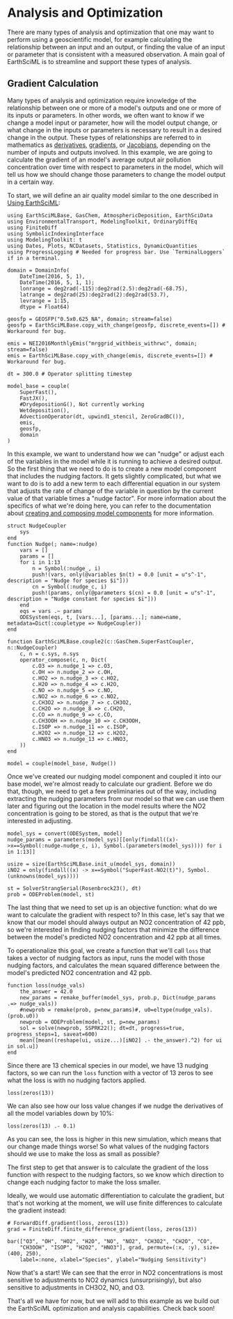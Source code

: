 # Analysis and Optimization

There are many types of analysis and optimization that one may want to perform using a geoscientific model, for example calculating the relationship between an input and an output, or finding the value of an input or parameter that is consistent with a measured observation.
A main goal of EarthSciML is to streamline and support these types of analysis.

## Gradient Calculation

Many types of analysis and optimization require knowledge of the relationship between one or more of a model's outputs and one or more of its inputs or parameters.
In other words, we often want to know if we change a model input or parameter, how will the model output change, or what change in the inputs or parameters is necessary to result in a desired change in the output.
These types of relationships are referred to in mathematics as [derivatives](https://en.wikipedia.org/wiki/Derivative), [gradients](https://en.wikipedia.org/wiki/Gradient), or [Jacobians](https://en.wikipedia.org/wiki/Jacobian_matrix_and_determinant), depending on the number of inputs and outputs involved.
In this example, we are going to calculate the gradient of an model's average output air pollution concentration over time with respect to parameters in the model, which will tell us how we should change those parameters to change the model output in a certain way.

To start, we will define an air quality model similar to the one described in [Using EarthSciML](@ref):

```@example optimization
using EarthSciMLBase, GasChem, AtmosphericDeposition, EarthSciData
using EnvironmentalTransport, ModelingToolkit, OrdinaryDiffEq
using FiniteDiff
using SymbolicIndexingInterface
using ModelingToolkit: t
using Dates, Plots, NCDatasets, Statistics, DynamicQuantities
using ProgressLogging # Needed for progress bar. Use `TerminalLoggers` if in a terminal.

domain = DomainInfo(
    DateTime(2016, 5, 1),
    DateTime(2016, 5, 1, 1);
    lonrange = deg2rad(-115):deg2rad(2.5):deg2rad(-68.75),
    latrange = deg2rad(25):deg2rad(2):deg2rad(53.7),
    levrange = 1:15,
    dtype = Float64)

geosfp = GEOSFP("0.5x0.625_NA", domain; stream=false)
geosfp = EarthSciMLBase.copy_with_change(geosfp, discrete_events=[]) # Workaround for bug.

emis = NEI2016MonthlyEmis("mrggrid_withbeis_withrwc", domain; stream=false)
emis = EarthSciMLBase.copy_with_change(emis, discrete_events=[]) # Workaround for bug.

dt = 300.0 # Operator splitting timestep

model_base = couple(
    SuperFast(),
    FastJX(),
    #DrydepositionG(), Not currently working
    Wetdeposition(),
    AdvectionOperator(dt, upwind1_stencil, ZeroGradBC()),
    emis,
    geosfp,
    domain
)
```

In this example, we want to understand how we can "nudge" or adjust each of the variables in the model while it is running to achieve a desired output.
So the first thing that we need to do is to create a new model component that includes the nudging factors.
It gets slightly complicated, but what we want to do is to add a new term to each differential equation in our system that adjusts the rate of change of the variable in question by the current value of that variable times a "nudge factor".
For more information about the specifics of what we're doing here, you can refer to the documentation about [creating and composing model components](https://base.earthsci.dev/dev/composition/) for more information.

```@example optimization
struct NudgeCoupler
    sys
end
function Nudge(; name=:nudge)
    vars = []
    params = []
    for i in 1:13
        n = Symbol(:nudge_, i)
        push!(vars, only(@variables $n(t) = 0.0 [unit = u"s^-1", description = "Nudge for species $i"]))
        cn = Symbol(:nudge_c, i)
        push!(params, only(@parameters $(cn) = 0.0 [unit = u"s^-1", description = "Nudge constant for species $i"]))
    end
    eqs = vars .~ params
    ODESystem(eqs, t, [vars...], [params...]; name=name, metadata=Dict(:coupletype => NudgeCoupler))
end

function EarthSciMLBase.couple2(c::GasChem.SuperFastCoupler, n::NudgeCoupler)
    c, n = c.sys, n.sys
    operator_compose(c, n, Dict(
        c.O3 => n.nudge_1 => c.O3,
        c.OH => n.nudge_2 => c.OH,
        c.HO2 => n.nudge_3 => c.HO2,
        c.H2O => n.nudge_4 => c.H2O,
        c.NO => n.nudge_5 => c.NO,
        c.NO2 => n.nudge_6 => c.NO2,
        c.CH3O2 => n.nudge_7 => c.CH3O2,
        c.CH2O => n.nudge_8 => c.CH2O,
        c.CO => n.nudge_9 => c.CO,
        c.CH3OOH => n.nudge_10 => c.CH3OOH,
        c.ISOP => n.nudge_11 => c.ISOP,
        c.H2O2 => n.nudge_12 => c.H2O2,
        c.HNO3 => n.nudge_13 => c.HNO3,
    ))
end

model = couple(model_base, Nudge())
```

Once we've created our nudging model component and coupled it into our base model, we're almost ready to calculate our gradient.
Before we do that, though, we need to get a few preliminaries out of the way, including extracting the nudging parameters from our model so that we can use them later and figuring out the location in the model results where the NO2 concentration is going to be stored, as that is the output that we're interested in adjusting.

```@example optimization
model_sys = convert(ODESystem, model)
nudge_params = parameters(model_sys)[[only(findall((x)->x==Symbol(:nudge₊nudge_c, i), Symbol.(parameters(model_sys)))) for i in 1:13]]

usize = size(EarthSciMLBase.init_u(model_sys, domain))
iNO2 = only(findall((x) -> x==Symbol("SuperFast₊NO2(t)"), Symbol.(unknowns(model_sys))))

st = SolverStrangSerial(Rosenbrock23(), dt)
prob = ODEProblem(model, st)
```
The last thing that we need to set up is an objective function: what do we want to calculate the gradient with respect to?
In this case, let's say that we know that our model should always output an NO2 concentration of 42 ppb, so we're interested in finding nudging factors that minimize the difference between the model's predicted NO2 concentration and 42 ppb at all times.

To operationalize this goal, we create a function that we'll call `loss` that takes a vector of nudging factors as input, runs the model with those nudging factors, and calculates the mean squared difference between the model's predicted NO2 concentration and 42 ppb.

```@example optimization
function loss(nudge_vals)
    the_answer = 42.0
    new_params = remake_buffer(model_sys, prob.p, Dict(nudge_params .=> nudge_vals))
    #newprob = remake(prob, p=new_params)#, u0=eltype(nudge_vals).(prob.u0))
    newprob = ODEProblem(model, st, p=new_params)
    sol = solve(newprob, SSPRK22(); dt=dt, progress=true, progress_steps=1, saveat=600)
    mean([mean((reshape(ui, usize...)[iNO2] .- the_answer).^2) for ui in sol.u])
end
```
Since there are 13 chemical species in our model, we have 13 nudging factors, so we can run the `loss` function with a vector of 13 zeros to see what the loss is with no nudging factors applied.

```@example optimization
loss(zeros(13))
```

We can also see how our loss value changes if we nudge the derivatives of all the model variables down by 10%:

```@example optimization
loss(zeros(13) .- 0.1)
```

As you can see, the loss is higher in this new simulation, which means that our change made things worse!
So what values of the nudging factors should we use to make the loss as small as possible?

The first step to get that answer is to calculate the gradient of the loss function with respect to the nudging factors, so we know which direction to change each nudging factor to make the loss smaller.

Ideally, we would use automatic differentiation to calculate the gradient, but that's not working at the moment, we will use finite differences to calculate the gradient instead:

```@example optimization
# ForwardDiff.gradient(loss, zeros(13))
grad = FiniteDiff.finite_difference_gradient(loss, zeros(13))

bar(["O3", "OH", "HO2", "H2O", "NO", "NO2", "CH3O2", "CH2O", "CO", 
    "CH3OOH", "ISOP", "H2O2", "HNO3"], grad, permute=(:x, :y), size=(400, 250),
    label=:none, xlabel="Species", ylabel="Nudging Sensitivity")
```

Now that's a start! We can see that the error in NO2 concentrations is most sensitive to adjustments to NO2 dynamics (unsurprisingly), but also sensitive to adjustments in CH3O2, NO, and O3.

That's all we have for now, but we will add to this example as we build out the EarthSciML optimization and analysis capabilities.
Check back soon!